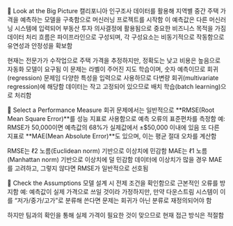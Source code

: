 🔹 Look at the Big Picture
캘리포니아 인구조사 데이터를 활용해 지역별 중간 주택 가격을 예측하는 모델을 구축함으로 머신러닝 프로젝트를 시작함
이 예측값은 다른 머신러닝 시스템에 입력되어 부동산 투자 의사결정에 활용됨으로 중요한 비즈니스 목적을 가짐
데이터 처리 흐름은 파이프라인으로 구성되며, 각 구성요소는 비동기적으로 작동함으로 유연성과 안정성을 확보함

현재는 전문가가 수작업으로 주택 가격을 추정하지만, 정확도는 낮고 비용은 높음으로 자동화 모델이 요구됨
이 문제는 라벨이 주어진 지도 학습이며, 숫자 예측이므로 회귀(regression) 문제임
다양한 특성을 입력으로 사용하므로 다변량 회귀(multivariate regression)에 해당함
데이터는 작고 고정되어 있으므로 배치 학습(batch learning)으로 처리함

🔹 Select a Performance Measure
회귀 문제에서는 일반적으로 **RMSE(Root Mean Square Error)**를 성능 지표로 사용함으로 예측 오류의 표준편차를 측정함
예: RMSE가 50,000이면 예측값의 68%가 실제값에서 ±$50,000 이내에 있음
또 다른 지표로 **MAE(Mean Absolute Error)**도 있으며, 이는 평균 절대 오차를 계산함

RMSE는 ℓ2 노름(Euclidean norm) 기반으로 이상치에 민감함
MAE는 ℓ1 노름(Manhattan norm) 기반으로 이상치에 덜 민감함
데이터에 이상치가 많을 경우 MAE를 고려하고, 그렇지 않다면 RMSE가 일반적으로 선호됨

🔹 Check the Assumptions
모델 설계 시 전제 조건을 확인함으로 근본적인 오류를 방지함
예: 예측값이 실제 가격으로 쓰일 것이라 가정하지만, 만약 다운스트림 시스템이 이를 “저가/중가/고가”로 분류해 쓴다면
문제는 회귀가 아닌 분류로 재정의되어야 함

하지만 팀과의 확인을 통해 실제 가격이 필요한 것이 맞으므로 현재 접근 방식은 적절함

